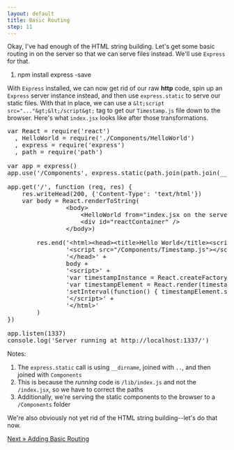 ```yaml
---
layout: default
title: Basic Routing
step: 11
---
```

Okay, I've had enough of the HTML string building.  Let's get some basic routing in on the server so that we can serve files instead.  We'll use `Express` for that.

1. npm install express -save

With `Express` installed, we can now get rid of our raw **http** code, spin up an `Express` server instance instead, and then use `express.static` to serve our static files.  With that in place, we can use a `&lt;script src="..."&gt;&lt;/script&gt;` tag to get our `Timestamp.js` file down to the browser.  Here's what `index.jsx` looks like after those transformations.

<pre class="brush: js">
var React = require('react')
  , HelloWorld = require('./Components/HelloWorld')
  , express = require('express')
  , path = require('path')

var app = express()
app.use('/Components', express.static(path.join(path.join(__dirname, '..'), 'Components')))

app.get('/', function (req, res) {
    res.writeHead(200, {'Content-Type': 'text/html'})
    var body = React.renderToString(
                &lt;body&gt;
                    &lt;HelloWorld from="index.jsx on the server"&gt;&lt;/HelloWorld&gt;
                    &lt;div id="reactContainer" /&gt;
                &lt;/body&gt;)

        res.end('&lt;html&gt;&lt;head&gt;&lt;title&gt;Hello World&lt;/title&gt;&lt;script src="//fb.me/react-0.13.1.js"&gt;&lt;/script&gt;' +
                '&lt;script src="/Components/Timestamp.js"&gt;&lt;/script&gt;' +
                '&lt;/head&gt;' +
                body +
                '&lt;script&gt;' +
                'var timestampInstance = React.createFactory(Timestamp)();' +
                'var timestampElement = React.render(timestampInstance, document.getElementById("reactContainer"));' +
                'setInterval(function() { timestampElement.setState({ date: "Updated through setState: " + new Date().toString() }) }, 500)' +
                '&lt;/script&gt;' +
                '&lt;/html&gt;'
        )
})

app.listen(1337)
console.log('Server running at http://localhost:1337/')
</pre>

Notes:

1. The `express.static` call is using `__dirname`, joined with `..`, and then joined with `Components`
1. This is because the *running* code is `/lib/index.js` and not the `/index.jsx`, so we have to correct the paths
1. Additionally, we're serving the static components to the browser to a `/Components` folder

We're also obviously not yet rid of the HTML string building--let's do that now.

[Next » Adding Basic Routing](11-routing-basic)
